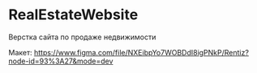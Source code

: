# RealEstateWebsite
Верстка сайта по продаже недвижимости

Макет: https://www.figma.com/file/NXEibpYo7WOBDdI8igPNkP/Rentiz?node-id=93%3A27&mode=dev
